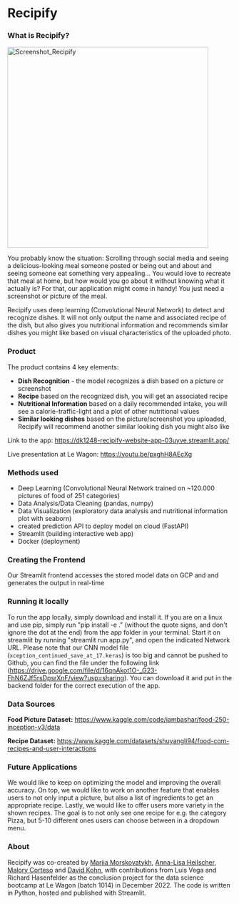 # Recipify

### What is Recipify?
<img src="frontend/Screenshot_Recipify.png" alt="Screenshot_Recipify" width="450"/>

You probably know the situation: Scrolling through social media and seeing a delicious-looking meal someone posted or being out and about and seeing someone eat something very appealing...
You would love to recreate that meal at home, but how would you go about it without knowing what it actually is?
For that, our application might come in handy! You just need a screenshot or picture of the meal.

Recipify uses deep learning (Convolutional Neural Network) to detect and recognize dishes. It will not only output the name and associated recipe of the dish, but also gives you nutritional information and recommends similar dishes you might like based on visual characteristics of the uploaded photo.

### Product
The product contains 4 key elements:

  * **Dish Recognition** - the model recognizes a dish based on a picture or screenshot
  * **Recipe** based on the recognized dish, you will get an associated recipe
  * **Nutritional Information** based on a daily recommended intake, you will see a calorie-traffic-light and a plot of other nutritional values
  * **Similar looking dishes** based on the picture/screenshot you uploaded, Recipify will recommend another similar looking dish you might also like

Link to the app: https://dk1248-recipify-website-app-03uyve.streamlit.app/

Live presentation at Le Wagon: https://youtu.be/pxghH8AEcXg

### Methods used
* Deep Learning (Convolutional Neural Network trained on ~120.000 pictures of food of 251 categories)
* Data Analysis/Data Cleaning (pandas, numpy)
* Data Visualization (exploratory data analysis and nutritional information plot with seaborn)
* created prediction API to deploy model on cloud (FastAPI)
* Streamlit (building interactive web app)
* Docker (deployment)

### Creating the Frontend
Our Streamlit frontend accesses the stored model data on GCP and and generates the output in real-time

### Running it locally
To run the app locally, simply download and install it. If you are on a linux and use pip, simply run "pip install -e ." (without the quote signs, and don't ignore the dot at the end) from the app folder in your terminal. Start it on streamlit by running "streamlit run app.py", and open the indicated Network URL.
Please note that our CNN model file (`xception_continued_save_at_17.keras`) is too big and cannot be pushed to Github, you can find the file under the following link (https://drive.google.com/file/d/16qnAkot1O-_G23-FhN6ZJf5rsDpsrXnF/view?usp=sharing). You can download it and put in the backend folder for the correct execution of the app.

### Data Sources
**Food Picture Dataset:** https://www.kaggle.com/code/iambashar/food-250-inception-v3/data

**Recipe Dataset:** https://www.kaggle.com/datasets/shuyangli94/food-com-recipes-and-user-interactions

### Future Applications
We would like to keep on optimizing the model and improving the overall accuracy. On top, we would like to work on another feature that enables users to not only input a picture, but also a list of ingredients to get an appropriate recipe. Lastly, we would like to offer users more variety in the shown recipes. The goal is to not only see one recipe for e.g. the category Pizza, but 5-10 different ones users can choose between in a dropdown menu.

### About
Recipify was co-created by [Mariia Morskovatykh](https://github.com/mariamorskovatykh), [Anna-Lisa Heilscher](https://github.com/lisahlschr), [Malory Corteso](https://github.com/mcorteso) and [David Kohn](https://github.com/dk1248), with contributions from Luis Vega and Richard Hasenfelder as the conclusion project for the data science bootcamp at Le Wagon (batch 1014) in December 2022. The code is written in Python, hosted and published with Streamlit.

